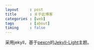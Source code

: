 ```yaml
---
layout     : post
title      : 关于此博客
categories : [web]
tags       : [about]
timing     : false
---
```

采用jekyll，基于[pexcn](http://pexcn.me/)的[Jekyll-Light](https://github.com/pexcn/Jekyll-Light)主题。

<script type="math/tex"> 
% Motivation model diagram Heckhausen and Rheinberg
% Author: Stefan Kottwitz
\documentclass[tikz,border=10pt]{standalone}
\usetikzlibrary{matrix,arrows.meta}
\tikzset{
  centered/.style = { align=center, anchor=center },
     empty/.style = { font=\sffamily\Large, centered, text width=2cm },
       box/.style = { font=\sffamily, fill=green, centered },
    result/.style = { font=\sffamily\scriptsize, fill=black!20, centered},
     arrow/.style = { very thick, color=red, ->, >=Triangle},
}
\newcommand*{\nothing}{Do nothing}
\begin{document}
\begin{tikzpicture}
  \matrix (m)
    [
      matrix of nodes,
      column sep      = 3em,
      row sep         = 5ex,
      column 1/.style = { nodes = { empty }  },
      column 2/.style = { nodes = { box }    },
      column 3/.style = { nodes = { result } },
    ]
    {
      S-R-R  & Determined? & \nothing \\
      A-R-R  & Influence?  & \nothing \\
      Value  & Importance? & \nothing \\
      S-R-R  & Conseqence? & \nothing \\
    };
  \foreach \i/\j in {1/2,2/3,3/4} {
    \draw [arrow] (m-\i-2) -- (m-\j-2);
    \draw [arrow] (m-\i-2) -- (m-\i-3);
  }
  \draw [arrow] (m-4-2) -- (m-4-3);
\end{tikzpicture}
\end{document}
</script>

